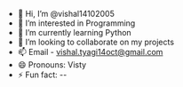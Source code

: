 - 👋 Hi, I’m @vishal14102005
- 👀 I’m interested in Programming
- 🌱 I’m currently learning Python
- 💞️ I’m looking to collaborate on my projects
- 📫 Email - vishal.tyagi14oct@gmail.com
- 😄 Pronouns: Visty
- ⚡ Fun fact: --

<!---
vishal14102005/vishal14102005 is a ✨ special ✨ repository because its `README.md` (this file) appears on your GitHub profile.
You can click the Preview link to take a look at your changes.
--->
